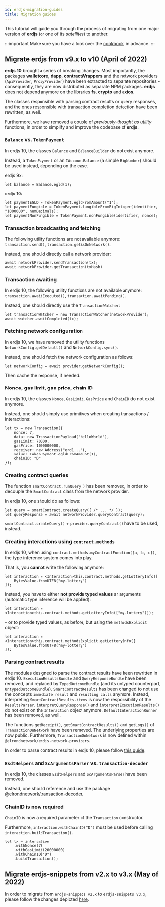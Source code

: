 ```yaml
---
id: erdjs-migration-guides
title: Migration guides
---
```


This tutorial will guide you through the process of migrating from one major version of **erdjs** (or one of its _satellites_) to another.

:::important
Make sure you have a look over the [cookbook](/sdk-and-tools/erdjs/erdjs-cookbook), in advance.
:::

## Migrate **erdjs** from v9.x to v10 (April of 2022)

**erdjs 10** brought a series of breaking changes. Most importantly, the packages **walletcore**, **dapp**, **contractWrappers** and the network providers (`ApiProvider`, `ProxyProvider`) have been extracted to separate repositories - consequently, they are now distributed as separate NPM packages. **erdjs** does not depend anymore on the libraries **fs**, **crypto** and **axios**.

The classes responsible with parsing contract results or query responses, and the ones responsible with transaction completion detection have been rewritten, as well.

Furthermore, we have removed a couple of _previously-thought as utility_ functions, in order to simplify and improve the codebase of **erdjs**.

### `Balance` vs. `TokenPayment`

In erdjs 10, the classes `Balance` and `BalanceBuilder` do not exist anymore.

Instead, a `TokenPayment` or an `IAccountBalance` (a simple `BigNumber`) should be used instead, depending on the case.

erdjs 9x:

```
let balance = Balance.egld(1);
```

erdjs 10:

```
let paymentEGLD = TokenPayment.egldFromAmount("1");
let paymentFungible = TokenPayment.fungibleFromBigInteger(identifier, "1000000", numDecimals);
let paymentNonFungible = TokenPayment.nonFungible(identifier, nonce);
```

### Transaction broadcasting and fetching

The following utility functions are not available anymore: `transaction.send()`, `transaction.getAsOnNetwork()`.

Instead, one should directly call a network provider:

```
await networkProvider.sendTransaction(tx);
await networkProvider.getTransaction(txHash)
```

### Transaction awaiting

In erdjs 10, the following utility functions are not available anymore: `transaction.awaitExecuted()`, `transaction.awaitPending()`.

Instead, one should directly use the `TransactionWatcher`:

```
let transactionWatcher = new TransactionWatcher(networkProvider);
await watcher.awaitCompleted(tx);
```

### Fetching network configuration

In erdjs 10, we have removed the utility functions `NetworkConfig.getDefault()` and `NetworkConfig.sync()`. 

Instead, one should fetch the network configuration as follows: 

```
let networkConfig = await provider.getNetworkConfig();
```

Then cache the response, if needed.

### Nonce, gas limit, gas price, chain ID

In erdjs 10, the classes `Nonce`, `GasLimit`, `GasPrice` and `ChainID` do not exist anymore. 

Instead, one should simply use primitives when creating transactions / interactions:

```
let tx = new Transaction({
    nonce: 7,
    data: new TransactionPayload("helloWorld"),
    gasLimit: 70000,
    gasPrice: 1000000000,
    receiver: new Address("erd1..."),
    value: TokenPayment.egldFromAmount(1),
    chainID: "D"
});
```

### Creating contract queries

The function `smartContract.runQuery()` has been removed, in order to decouple the `SmartContract` class from the network provider.

In erdjs 10, one should do as follows:

```
let query = smartContract.createQuery({ /* ... */ });
let queryResponse = await networkProvider.queryContract(query);
```

 `smartContract.createQuery()` + `provider.queryContract()` have to be used, instead.

### Creating interactions using `contract.methods`

In erdjs 10, when using `contract.methods.myContractFunction([a, b, c])`, the type inference system comes into play. 

That is, you **cannot** write the following anymore:

```
let interaction = <Interaction>this.contract.methods.getLotteryInfo([
    BytesValue.fromUTF8("my-lottery")
]);
```

Instead, you have to either **not provide typed values** ar arguments (automatic type inference will be applied):

```
let interaction = <Interaction>this.contract.methods.getLotteryInfo(["my-lottery")]);
```

 \- or to provide typed values, as before, but using the `methodsExplicit` object:

```
let interaction = <Interaction>this.contract.methodsExplicit.getLotteryInfo([
    BytesValue.fromUTF8("my-lottery")
]);
```

### Parsing contract results

The modules designed to parse the contract results have been rewritten in erdjs 10. `ExecutionResultsBundle` and `QueryResponseBundle` have been removed, and replaced by `TypedOutcomeBundle` (and its untyped counterpart, `UntypedOutcomeBundle`).  `SmartContractResults` has been changed to not use the concepts `immediate result` and `resulting calls` anymore. Instead, interpreting `SmartContractResults.items` is now the responsibility of the `ResultsParser`. `interpretQueryResponse()` and `interpretExecutionResults()` do not exist on the `Interaction` object anymore. `DefaultInteractionRunner` has been removed, as well.

The functions `getReceipt()`, `getSmartContractResults()` and `getLogs()` of `TransactionOnNetwork` have been removed. The underlying properties are now public. Furthermore, `TransactionOnNetwork` is now defined within `@elrondnetwork/erdjs-network-providers`.

In order to parse contract results in erdjs 10, please follow [this guide](/sdk-and-tools/erdjs/erdjs-cookbook#parsing-contract-results).

### `EsdtHelpers` and `ScArgumentsParser` vs. `transaction-decoder`

In erdjs 10, the classes `EsdtHelpers` and `ScArgumentsParser` have been removed.

Instead, one should reference and use the package [@elrondnetwork/transaction-decoder](https://www.npmjs.com/package/@elrondnetwork/transaction-decoder).

### ChainID is now required

`ChainID` is now a required parameter of the `Transaction` constructor. 

Furthermore, `interaction.withChainID("D")` must be used before calling `interaction.buildTransaction()`.

```
let tx = interaction
    .withNonce(7)
    .withGasLimit(20000000)
    .withChainID("D")
    .buildTransaction();
```

## Migrate **erdjs-snippets** from v2.x to v3.x (May of 2022)

In order to migrate from `erdjs-snippets v2.x` to `erdjs-snippets v3.x`, please follow the changes depicted [here](https://github.com/multiversx/mx-sdk-rs/pull/712).
